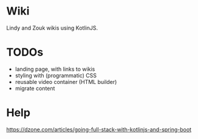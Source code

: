 # Wiki

Lindy and Zouk wikis using KotlinJS.

# TODOs

* landing page, with links to wikis
* styling with (programmatic) CSS
* reusable video container (HTML builder)
* migrate content

# Help

https://dzone.com/articles/going-full-stack-with-kotlinjs-and-spring-boot